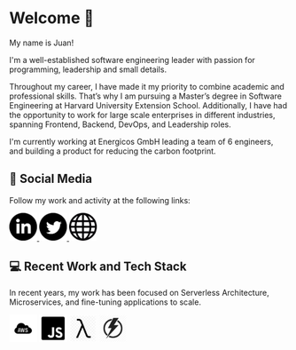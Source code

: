 # Welcome 👋

My name is Juan!

I'm a well-established software engineering leader with passion for programming, leadership and small details.

Throughout my career, I have made it my priority to combine academic and professional skills. That’s why I am pursuing a Master’s degree in Software Engineering at Harvard University Extension School. Additionally, I have had the opportunity to work for large scale enterprises in different industries, spanning Frontend, Backend, DevOps, and Leadership roles.

I'm currently working at Energicos GmbH leading a team of 6 engineers, and building a product for reducing the carbon footprint.

## 🚀 Social Media

Follow my work and activity at the following links:

<a href="https://www.linkedin.com/in/jprivillaso/">
  <img alt="linkedin" width="50" height="50" src="https://raw.githubusercontent.com/jprivillaso/jprivillaso/master/images/social_linkedin.png"/>
</a>
<a href="https://www.twitter.com/jprivillaso/">
  <img alt="twitter" width="50" height="50" src="https://raw.githubusercontent.com/jprivillaso/jprivillaso/master/images/social_twitter.png"/>
</a>
<a href="https://www.juanrivillas.com">
  <img alt="website" width="50" height="50" src="https://raw.githubusercontent.com/jprivillaso/jprivillaso/master/images/social_website.jpg"/>
</a>

## 💻 Recent Work and Tech Stack

In recent years, my work has been focused on Serverless Architecture, Microservices, and fine-tuning applications to scale.

<p>
  <img alt="aws" width="50" height="50" src="https://raw.githubusercontent.com/jprivillaso/jprivillaso/master/images/icon_aws.png"/>
  <img alt="javascript/nodejs" width="50" height="50" src="https://raw.githubusercontent.com/jprivillaso/jprivillaso/master/images/icon_js.png"/>
  <img alt="lambda" width="50" height="50" src="https://raw.githubusercontent.com/jprivillaso/jprivillaso/master/images/icon_lambda.png"/>
  <img alt="serverless" width="50" height="50" src="https://raw.githubusercontent.com/jprivillaso/jprivillaso/master/images/icon_serverless.png"/>
</p>